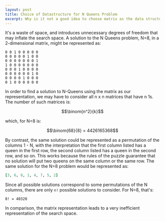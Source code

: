 ```yaml
---
layout: post
title: Choice of Datastructure for N Queens Problem
excerpt: Why is it not a good idea to choose matrix as the data structure for N Queens problem?
---
```


It's a waste of space, and introduces unnecessary degrees of freedom that may inflate the search space.
A solution to the N Queens problem, N=8, in a 2-dimensional matrix, might be represented as:

```
0 0 1 0 0 0 0 0
0 0 0 0 0 1 0 0
0 0 0 0 0 0 0 1
1 0 0 0 0 0 0 0
0 0 0 1 0 0 0 0
0 0 0 0 0 0 1 0
0 0 0 0 1 0 0 0
0 1 0 0 0 0 0 0
```

In order to find a solution to N-Queens using the matrix as our representation, we may have to consider all n x n matrices that have n 1s. The number of such matrices is:

$$\binom{n^2}{k}$$

which, for N=8 is:

$$\binom{68}{8} = 4426165368$$

By contrast, the same solution could be represented as a permutation of the columns 1 - N, with the interpretation that the first column listed has a queen in the first row, the second column listed has a queen in the second row, and so on. This works because the rules of the puzzle guarantee that no solution will put two queens on the same column or the same row. The same solution for the N=8 problem would be represented as:

```ruby
[3, 6, 8, 1, 4, 7, 5, 2]
```

Since all possible solutions correspond to some permutations of the N columns, there are only `n!` possible solutions to consider. For N=8, that's:

```
8! = 40320
```

In comparison, the matrix representation leads to a very inefficient representation of the search space.
